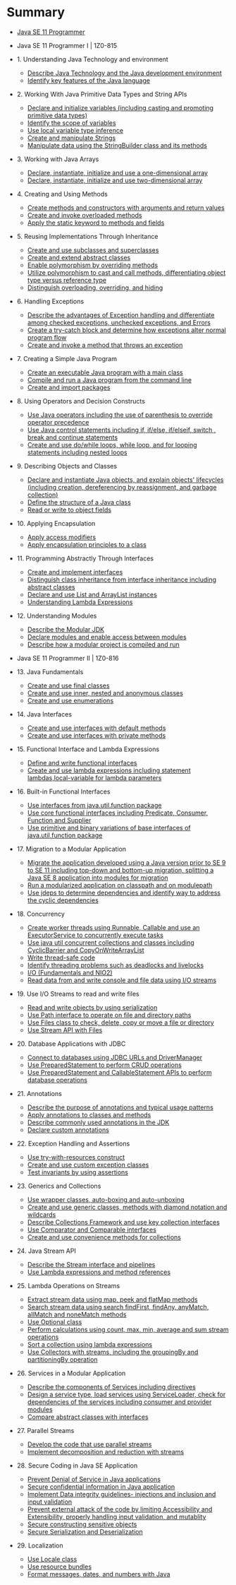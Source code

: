 # Summary

* [Java SE 11 Programmer](README.md)


* Java SE 11 Programmer I | 1Z0-815
 * 1\. Understanding Java Technology and environment
   * [Describe Java Technology and the Java development environment](en/1_understanding_java_technology_and_environment/describe_java_technology_and_the_java_development_environment.md)
   * [Identify key features of the Java language](en/1_understanding_java_technology_and_environment/identify_key_features_of_the_java_language.md)
 * 2\. Working With Java Primitive Data Types and String APIs
   * [Declare and initialize variables (including casting and promoting primitive data types)](en/2_working_with_java_primitive_data_types_and_string_apis/declare_and_initialize_variables_-including_casting_and_promoting_primitive_data_types-.md)
   * [Identify the scope of variables](en/2_working_with_java_primitive_data_types_and_string_apis/identify_the_scope_of_variables.md)
   * [Use local variable type inference](en/2_working_with_java_primitive_data_types_and_string_apis/use_local_variable_type_inference.md)
   * [Create and manipulate Strings](en/2_working_with_java_primitive_data_types_and_string_apis/create_and_manipulate_strings.md)
   * [Manipulate data using the StringBuilder class and its methods](en/2_working_with_java_primitive_data_types_and_string_apis/manipulate_data_using_the_stringbuilder_class_and_its_methods.md)
 * 3\. Working with Java Arrays
   * [Declare, instantiate, initialize and use a one-dimensional array](en/3_working_with_java_arrays/declare,_instantiate,_initialize_and_use_a_one-dimensional_array.md)
   * [Declare, instantiate, initialize and use two-dimensional array](en/3_working_with_java_arrays/declare,_instantiate,_initialize_and_use_two-dimensional_array.md)
 * 4\. Creating and Using Methods
   * [Create methods and constructors with arguments and return values](en/4_creating_and_using_methods/create_methods_and_constructors_with_arguments_and_return_values.md)
   * [Create and invoke overloaded methods](en/4_creating_and_using_methods/create_and_invoke_overloaded_methods.md)
   * [Apply the static keyword to methods and fields](en/4_creating_and_using_methods/apply_the_static_keyword_to_methods_and_fields.md)
 * 5\. Reusing Implementations Through Inheritance
   * [Create and use subclasses and superclasses](en/5_reusing_implementations_through_inheritance/create_and_use_subclasses_and_superclasses.md)
   * [Create and extend abstract classes](en/5_reusing_implementations_through_inheritance/create_and_extend_abstract_classes.md)
   * [Enable polymorphism by overriding methods](en/5_reusing_implementations_through_inheritance/enable_polymorphism_by_overriding_methods.md)
   * [Utilize polymorphism to cast and call methods, differentiating object type versus reference type](en/5_reusing_implementations_through_inheritance/utilize_polymorphism_to_cast_and_call_methods,_differentiating_object_type_versus_reference_type.md)
   * [Distinguish overloading, overriding, and hiding](en/5_reusing_implementations_through_inheritance/distinguish_overloading,_overriding,_and_hiding.md)
 * 6\. Handling Exceptions
   * [Describe the advantages of Exception handling and differentiate among checked exceptions, unchecked exceptions, and Errors](en/6_handling_exceptions/describe_the_advantages_of_exception_handling_and_differentiate_among_checked_exceptions,_unchecked_exceptions,_and_errors.md)
   * [Create a try-catch block and determine how exceptions alter normal program flow](en/6_handling_exceptions/create_a_try-catch_block_and_determine_how_exceptions_alter_normal_program_flow.md)
   * [Create and invoke a method that throws an exception](en/6_handling_exceptions/create_and_invoke_a_method_that_throws_an_exception.md)
 * 7\. Creating a Simple Java Program
   * [Create an executable Java program with a main class](en/7_creating_a_simple_java_program/create_an_executable_java_program_with_a_main_class.md)
   * [Compile and run a Java program from the command line](en/7_creating_a_simple_java_program/compile_and_run_a_java_program_from_the_command_line.md)
   * [Create and import packages](en/7_creating_a_simple_java_program/create_and_import_packages.md)
 * 8\. Using Operators and Decision Constructs
   * [Use Java operators including the use of parenthesis to override operator precedence](en/8_using_operators_and_decision_constructs/use_java_operators_including_the_use_of_parenthesis_to_override_operator_precedence.md)
   * [Use Java control statements including if, if/else, if/elseif, switch , break and continue statements](en/8_using_operators_and_decision_constructs/use_java_control_statements_including_if,_if_else,_if_elseif,_switch_,_break_and_continue_statements.md)
   * [Create and use do/while loops, while loop, and for looping statements including nested loops](en/8_using_operators_and_decision_constructs/create_and_use_do_while_loops,_while_loop,_and_for_looping_statements_including_nested_loops.md)
 * 9\. Describing Objects and Classes
   * [Declare and instantiate Java objects, and explain objects' lifecycles (including creation, dereferencing by reassignment, and garbage collection)](en/9_describing_objects_and_classes/declare_and_instantiate_java_objects,_and_explain_objects'_lifecycles_-including_creation,_dereferencing_by_reassignment,_and_garbage_collection-.md)
   * [Define the structure of a Java class](en/9_describing_objects_and_classes/define_the_structure_of_a_java_class.md)
   * [Read or write to object fields](en/9_describing_objects_and_classes/read_or_write_to_object_fields.md)
 * 10\. Applying Encapsulation
   * [Apply access modifiers](en/10_applying_encapsulation/apply_access_modifiers.md)
   * [Apply encapsulation principles to a class](en/10_applying_encapsulation/apply_encapsulation_principles_to_a_class.md)
 * 11\. Programming Abstractly Through Interfaces
   * [Create and implement interfaces](en/11_programming_abstractly_through_interfaces/create_and_implement_interfaces.md)
   * [Distinguish class inheritance from interface inheritance including abstract classes](en/11_programming_abstractly_through_interfaces/distinguish_class_inheritance_from_interface_inheritance_including_abstract_classes.md)
   * [Declare and use List and ArrayList instances](en/11_programming_abstractly_through_interfaces/declare_and_use_list_and_arraylist_instances.md)
   * [Understanding Lambda Expressions](en/11_programming_abstractly_through_interfaces/understanding_lambda_expressions.md)
 * 12\. Understanding Modules
   * [Describe the Modular JDK](en/12_understanding_modules/describe_the_modular_jdk.md)
   * [Declare modules and enable access between modules](en/12_understanding_modules/declare_modules_and_enable_access_between_modules.md)
   * [Describe how a modular project is compiled and run](en/12_understanding_modules/describe_how_a_modular_project_is_compiled_and_run.md)

* Java SE 11 Programmer II | 1Z0-816
 * 13\. Java Fundamentals
   * [Create and use final classes](en/13_java_fundamentals/create_and_use_final_classes.md)
   * [Create and use inner, nested and anonymous classes](en/13_java_fundamentals/create_and_use_inner,_nested_and_anonymous_classes.md)
   * [Create and use enumerations](en/13_java_fundamentals/create_and_use_enumerations.md)
 * 14\. Java Interfaces
   * [Create and use interfaces with default methods](en/14_java_interfaces/create_and_use_interfaces_with_default_methods.md)
   * [Create and use interfaces with private methods](en/14_java_interfaces/create_and_use_interfaces_with_private_methods.md)
 * 15\. Functional Interface and Lambda Expressions
   * [Define and write functional interfaces](en/15_functional_interface_and_lambda_expressions/define_and_write_functional_interfaces.md)
   * [Create and use lambda expressions including statement lambdas,local-variable for lambda parameters](en/15_functional_interface_and_lambda_expressions/create_and_use_lambda_expressions_including_statement_lambdas,local-variable_for_lambda_parameters.md)
 * 16\. Built-in Functional Interfaces
   * [Use interfaces from java.util.function package](en/16_built-in_functional_interfaces/use_interfaces_from_java.util.function_package.md)
   * [Use core functional interfaces including Predicate, Consumer, Function and Supplier](en/16_built-in_functional_interfaces/use_core_functional_interfaces_including_predicate,_consumer,_function_and_supplier.md)
   * [Use primitive and binary variations of base interfaces of java.util,function package](en/16_built-in_functional_interfaces/use_primitive_and_binary_variations_of_base_interfaces_of_java.util,function_package.md)
 * 17\. Migration to a Modular Application
   * [Migrate the application developed using a Java version prior to SE 9 to SE 11 including top-down and bottom-up migration, splitting a Java SE 8 application into modules for migration](en/17_migration_to_a_modular_application/migrate_the_application_developed_using_a_java_version_prior_to_se_9_to_se_11_including_top-down_and_bottom-up_migration,_splitting_a_java_se_8_application_into_modules_for_migration.md)
   * [Run a modularized application on classpath and on modulepath](en/17_migration_to_a_modular_application/run_a_modularized_application_on_classpath_and_on_modulepath.md)
   * [Use jdeps to determine dependencies and identify way to address the cyclic dependencies](en/17_migration_to_a_modular_application/use_jdeps_to_determine_dependencies_and_identify_way_to_address_the_cyclic_dependencies.md)
 * 18\. Concurrency
   * [Create worker threads using Runnable, Callable and use an ExecutorService to concurrently execute tasks](en/18_concurrency/create_worker_threads_using_runnable,_callable_and_use_an_executorservice_to_concurrently_execute_tasks.md)
   * [Use java util concurrent collections and classes including CyclicBarrier and CopyOnWriteArrayList](en/18_concurrency/use_java_util_concurrent_collections_and_classes_including_cyclicbarrier_and_copyonwritearraylist.md)
   * [Write thread-safe code](en/18_concurrency/write_thread-safe_code.md)
   * [Identify threading problems such as deadlocks and livelocks](en/18_concurrency/identify_threading_problems_such_as_deadlocks_and_livelocks.md)
   * [I/O (Fundamentals and NIO2)](en/18_concurrency/i_o_-fundamentals_and_nio2-.md)
   * [Read data from and write console and file data using I/O streams](en/18_concurrency/read_data_from_and_write_console_and_file_data_using_i_o_streams.md)
 * 19\. Use I/O Streams to read and write files
   * [Read and write objects by using serialization](en/19_use_i_o_streams_to_read_and_write_files/read_and_write_objects_by_using_serialization.md)
   * [Use Path interface to operate on file and directory paths](en/19_use_i_o_streams_to_read_and_write_files/use_path_interface_to_operate_on_file_and_directory_paths.md)
   * [Use Files class to check, delete, copy or move a file or directory](en/19_use_i_o_streams_to_read_and_write_files/use_files_class_to_check,_delete,_copy_or_move_a_file_or_directory.md)
   * [Use Stream API with Files](en/19_use_i_o_streams_to_read_and_write_files/use_stream_api_with_files.md)
 * 20\. Database Applications with JDBC
   * [Connect to databases using JDBC URLs and DriverManager](en/20_database_applications_with_jdbc/connect_to_databases_using_jdbc_urls_and_drivermanager.md)
   * [Use PreparedStatement to perform CRUD operations](en/20_database_applications_with_jdbc/use_preparedstatement_to_perform_crud_operations.md)
   * [Use PreparedStatement and CallableStatement APIs to perform database operations](en/20_database_applications_with_jdbc/use_preparedstatement_and_callablestatement_apis_to_perform_database_operations.md)
 * 21\. Annotations
   * [Describe the purpose of annotations and typical usage patterns](en/21_annotations/describe_the_purpose_of_annotations_and_typical_usage_patterns.md)
   * [Apply annotations to classes and methods](en/21_annotations/apply_annotations_to_classes_and_methods.md)
   * [Describe commonly used annotations in the JDK](en/21_annotations/describe_commonly_used_annotations_in_the_jdk.md)
   * [Declare custom annotations](en/21_annotations/declare_custom_annotations.md)
 * 22\. Exception Handling and Assertions
   * [Use try-with-resources construct](en/22_exception_handling_and_assertions/use_try-with-resources_construct.md)
   * [Create and use custom exception classes](en/22_exception_handling_and_assertions/create_and_use_custom_exception_classes.md)
   * [Test invariants by using assertions](en/22_exception_handling_and_assertions/test_invariants_by_using_assertions.md)
 * 23\. Generics and Collections
   * [Use wrapper classes, auto-boxing and auto-unboxing](en/23_generics_and_collections/use_wrapper_classes,_auto-boxing_and_auto-unboxing.md)
   * [Create and use generic classes, methods with diamond notation and wildcards](en/23_generics_and_collections/create_and_use_generic_classes,_methods_with_diamond_notation_and_wildcards.md)
   * [Describe Collections Framework and use key collection interfaces](en/23_generics_and_collections/describe_collections_framework_and_use_key_collection_interfaces.md)
   * [Use Comparator and Comparable interfaces](en/23_generics_and_collections/use_comparator_and_comparable_interfaces.md)
   * [Create and use convenience methods for collections](en/23_generics_and_collections/create_and_use_convenience_methods_for_collections.md)
 * 24\. Java Stream API
   * [Describe the Stream interface and pipelines](en/24_java_stream_api/describe_the_stream_interface_and_pipelines.md)
   * [Use Lambda expressions and method references](en/24_java_stream_api/use_lambda_expressions_and_method_references.md)
 * 25\. Lambda Operations on Streams
   * [Extract stream data using map, peek and flatMap methods](en/25_lambda_operations_on_streams/extract_stream_data_using_map,_peek_and_flatmap_methods.md)
   * [Search stream data using search findFirst, findAny, anyMatch, allMatch and noneMatch methods](en/25_lambda_operations_on_streams/search_stream_data_using_search_findfirst,_findany,_anymatch,_allmatch_and_nonematch_methods.md)
   * [Use Optional class](en/25_lambda_operations_on_streams/use_optional_class.md)
   * [Perform calculations using count, max, min, average and sum stream operations](en/25_lambda_operations_on_streams/perform_calculations_using_count,_max,_min,_average_and_sum_stream_operations.md)
   * [Sort a collection using lambda expressions](en/25_lambda_operations_on_streams/sort_a_collection_using_lambda_expressions.md)
   * [Use Collectors with streams, including the groupingBy and partitioningBy operation](en/25_lambda_operations_on_streams/use_collectors_with_streams,_including_the_groupingby_and_partitioningby_operation.md)
 * 26\. Services in a Modular Application
   * [Describe the components of Services including directives](en/26_services_in_a_modular_application/describe_the_components_of_services_including_directives.md)
   * [Design a service type, load services using ServiceLoader, check for dependencies of the services including consumer and provider modules](en/26_services_in_a_modular_application/design_a_service_type,_load_services_using_serviceloader,_check_for_dependencies_of_the_services_including_consumer_and_provider_modules.md)
   * [Compare abstract classes with interfaces](en/26_services_in_a_modular_application/compare_abstract_classes_with_interfaces.md)
 * 27\. Parallel Streams
   * [Develop the code that use parallel streams](en/27_parallel_streams/develop_the_code_that_use_parallel_streams.md)
   * [Implement decomposition and reduction with streams](en/27_parallel_streams/implement_decomposition_and_reduction_with_streams.md)
 * 28\. Secure Coding in Java SE Application
   * [Prevent Denial of Service in Java applications](en/28_secure_coding_in_java_se_application/prevent_denial_of_service_in_java_applications.md)
   * [Secure confidential information in Java application](en/28_secure_coding_in_java_se_application/secure_confidential_information_in_java_application.md)
   * [Implement Data integrity guidelines- injections and inclusion and input validation](en/28_secure_coding_in_java_se_application/implement_data_integrity_guidelines-_injections_and_inclusion_and_input_validation.md)
   * [Prevent external attack of the code by limiting Accessibility and Extensibility, properly handling input validation, and mutablity](en/28_secure_coding_in_java_se_application/prevent_external_attack_of_the_code_by_limiting_accessibility_and_extensibility,_properly_handling_input_validation,_and_mutablity.md)
   * [Secure constructing sensitive objects](en/28_secure_coding_in_java_se_application/secure_constructing_sensitive_objects.md)
   * [Secure Serialization and Deserialization](en/28_secure_coding_in_java_se_application/secure_serialization_and_deserialization.md)
 * 29\. Localization
   * [Use Locale class](en/29_localization/use_locale_class.md)
   * [Use resource bundles](en/29_localization/use_resource_bundles.md)
   * [Format messages, dates, and numbers with Java](en/29_localization/format_messages,_dates,_and_numbers_with_java.md)
